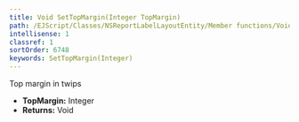 ```yaml
---
title: Void SetTopMargin(Integer TopMargin)
path: /EJScript/Classes/NSReportLabelLayoutEntity/Member functions/Void SetTopMargin(Integer p_0)
intellisense: 1
classref: 1
sortOrder: 6748
keywords: SetTopMargin(Integer)
---
```



Top margin in twips



* **TopMargin:** Integer
* **Returns:** Void


